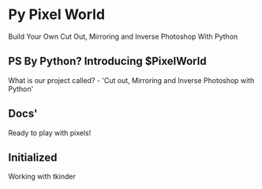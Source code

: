 
# Py Pixel World
Build Your Own Cut Out, Mirroring and Inverse Photoshop With Python

## PS By Python? Introducing $PixelWorld

What is our project called? - 'Cut out, Mirroring and Inverse Photoshop with Python'




## Docs'

Ready to play with pixels!

## Initialized 

Working with tkinder 


